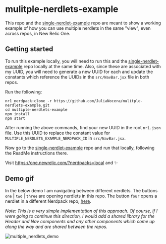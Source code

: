 # mulitple-nerdlets-example

This repo and the [single-nerdlet-example](https://github.com/JuliaNocera/single-nerdlet-example) repo are meant to show a working example of how you can use multiple nerdlets in the same "view", even across repos, in New Relic One. 

## Getting started

To run this example locally, you will need to run this and the [single-nerdlet-example](https://github.com/JuliaNocera/single-nerdlet-example) repo locally at the same time. Also, since these are associated with my UUID, you will need to generate a new UUID for each and update the constants which reference the UUIDs in the `src/NavBar.jsx` file in both repos.

Run the following:

```
nr1 nerdpack:clone -r https://github.com/JuliaNocera/mulitple-nerdlets-example.git
cd multiple-nerdlets-example
npm install
npm start
```

After running the above commands, find your new UUID in the root `nr1.json` file. Use this UUID to replace the constant value for  `MULTIPLE_NERDLETS_EXAMPLE_NERDPACK_ID` in `src/NavBar.jsx`.

Now go to the [single-nerdlet-example](https://github.com/JuliaNocera/single-nerdlet-example) repo and run that locally, following the ReadMe instructions there.

Visit https://one.newrelic.com/?nerdpacks=local and :sparkles:


## Demo gif

In the below demo I am navigating between different nerdlets. The buttons `one` | `two` | `three` are opening nerdlets in this repo. The button `four` opens a nerdlet in a different Nerdpack repo, [here](https://github.com/JuliaNocera/single-nerdlet-example/tree/main/nerdlets/home). 

_Note: This is a very simple implementation of this approach. Of course, if I were going to continue this direction, I would add a shared library for the Header and Nav components and any other components which come up along the way and are shared between the repos._

![multiple_nerdlets_demo](https://user-images.githubusercontent.com/12112563/128580070-eb36eff3-6ebd-40b0-8a86-8b6169ce65ec.gif)

